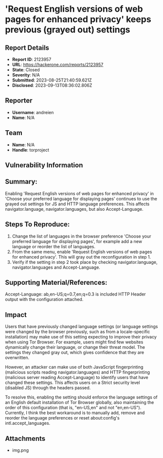 # 'Request English versions of web pages for enhanced privacy' keeps previous (grayed out) settings 

## Report Details
- **Report ID**: 2123957
- **URL**: https://hackerone.com/reports/2123957
- **State**: Closed
- **Severity**: N/A
- **Submitted**: 2023-08-25T21:40:59.621Z
- **Disclosed**: 2023-09-13T08:36:02.806Z

## Reporter
- **Username**: andreien
- **Name**: N/A

## Team
- **Name**: N/A
- **Handle**: torproject

## Vulnerability Information
## Summary:
Enabling 'Request English versions of web pages for enhanced privacy' in 'Choose your preferred language for displaying pages' continues to use the grayed out settings for JS and HTTP language preferences. This affects navigator.language, navigator.languages, but also Accept-Language.

## Steps To Reproduce:

  1. Change the list of languages in the browser preference 'Choose your preferred language for displaying pages', for example add a new language or reorder the list of languages.
  2. From the same menu, enable  'Request English versions of web pages for enhanced privacy'. This will gray out the reconfiguration in step 1.
  3. Verify if the setting in step 2 took place by checking navigator.language, navigator.languages and Accept-Language.

## Supporting Material/References:
Accept-Language: ab,en-US;q=0.7,en;q=0.3 is included HTTP Header output with the configuration attached.

## Impact

Users that have previously changed language settings (or language settings were changed by the browser previously, such as from a locale-specific installation) may make use of this setting expecting to improve their privacy when using Tor Browser. For example, users might find few websites dynamically change their language, or change their threat model. The settings they changed gray out, which gives confidence that they are overwritten.

However, an attacker can make use of both JavaScript fingerprinting (malicious scripts reading navigator.languages) and HTTP fingerprinting (malicious server reading Accept-Language) to identify users that have changed these settings. This affects users on a Strict security level (disabled JS) through the headers passed.

To resolve this, enabling the setting should enforce the language settings of an English default installation of Tor Browser globally, also maintaining the order of this configuration (that is, "en-US,en" and not "en,en-US"). Currently, I think the best workaround is to manually add, remove and reorder the language preferences or reset about:config's intl.accept_languages.

## Attachments
- img.png
